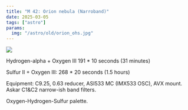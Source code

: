 ```yaml
---
title: "M 42: Orion nebula (Narroband)"
date: 2025-03-05
tags: ["astro"]
params:
  img: "/astro/old/orion_ohs.jpg"
---
```


![](/astro/old/orion_ohs.jpg)

Hydrogen-alpha + Oxygen III 191 * 10 seconds (31 minutes)

Sulfur II + Oxygen III: 268 * 20 seconds (1.5 hours)

Equipment: C9.25, 0.63 reducer, ASI533 MC (IMX533 OSC), AVX mount. Askar C1&C2 narrow-ish band filters.

Oxygen-Hydrogen-Sulfur palette.

